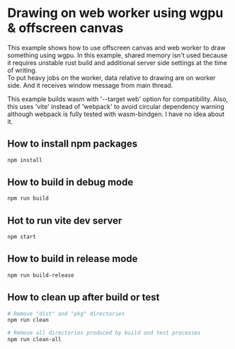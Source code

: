 # Drawing on web worker using wgpu & offscreen canvas

This example shows how to use offscreen canvas and web worker to draw something using wgpu.
In this example, shared memory isn't used because it requires unstable rust build and additional server side settings at the time of writing.  
To put heavy jobs on the worker, data relative to drawing are on worker side.
And it receives window message from main thread.

This example builds wasm with '--target web' option for compatibility.
Also, this uses 'vite' instead of 'webpack' to avoid circular dependency warning although webpack is fully tested with wasm-bindgen.
I have no idea about it.

## How to install npm packages

```sh
npm install
```

## How to build in **debug** mode

```sh
npm run build
```

## Hot to run vite dev server

```sh
npm start
```

## How to build in **release** mode

```sh
npm run build-release
```

## How to clean up after build or test

```sh
# Remove "dist" and "pkg" directories
npm run clean

# Remove all directories produced by build and test processes
npm run clean-all
```

